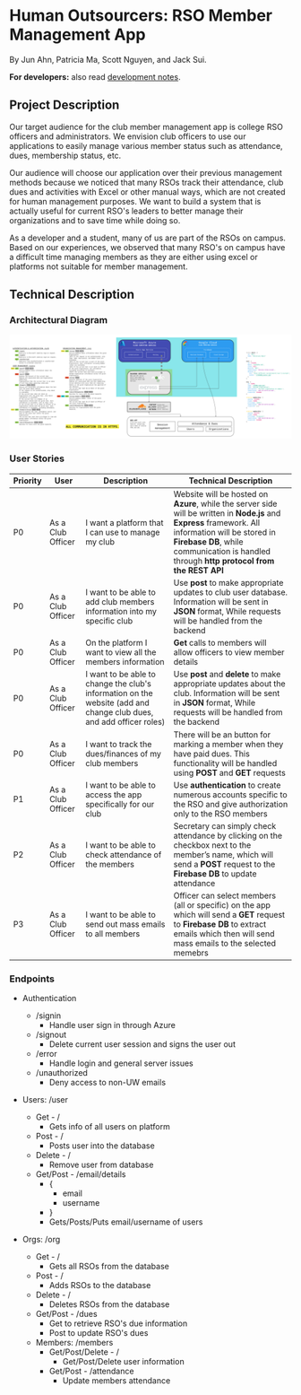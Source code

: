 # Human Outsourcers: RSO Member Management App

By Jun Ahn, Patricia Ma, Scott Nguyen, and Jack Sui.

**For developers:** also read [development notes](DEVELOP.md).

## Project Description

Our target audience for the club member management app is college RSO officers
and administrators. We envision club officers to use our applications to easily 
manage various member status such as attendance, dues, membership status, etc.

Our audience will choose our application over their previous management methods
because we noticed that many RSOs track their attendance, club dues and
activities with Excel or other manual ways, which are not created for human
management purposes. We want to build a system that is actually useful for
current RSO's leaders to better manage their organizations and to save time
while doing so.

As a developer and a student, many of us are part of the RSOs on campus.
Based on our experiences, we observed that many RSO's on campus have a difficult
time managing members as they are either using excel or platforms not suitable
for member management.

## Technical Description

### Architectural Diagram

![Architectural diagram of server, frontend, and communications](assets/architectural.jpg)

### User Stories

|Priority|User|Description|Technical Description|
|---|---|---|---|
|P0|As a Club Officer|I want a platform that I can use to manage my club |Website will be hosted on **Azure**, while the server side will be written in **Node.js** and **Express** framework. All information will be stored in **Firebase DB**, while communication is handled through **http protocol from the REST API**|
|P0|As a Club Officer|I want to be able to add club members information into my specific club |Use **post** to make appropriate updates to club user database. Information will be sent in **JSON** format, While requests will be handled from the backend|
|P0|As a Club Officer|On the platform I want to view all the members information| **Get** calls to members will allow officers to view member details|
|P0|As a Club Officer|I want to be able to change the club's information on the website (add and change club dues, and add officer roles)|Use **post** and **delete** to make appropriate updates about the club. Information will be sent in **JSON** format, While requests will be handled from the backend|
|P0|As a Club Officer|I want to track the dues/finances of my club members|There will be an button for marking a member when they have paid dues. This functionality will be handled using **POST** and **GET** requests|
|P1|As a Club Officer|I want to be able to access the app specifically for our club|Use **authentication** to create numerous accounts specific to the RSO and give authorization only to the RSO members|
|P2|As a Club Officer|I want to be able to check attendance of the members|Secretary can simply check attendance by clicking on the checkbox next to the member’s name, which will send a **POST** request to the **Firebase DB** to update attendance|
|P3|As a Club Officer|I want to be able to send out mass emails to all members|Officer can select members (all or specific) on the app which will send a **GET** request to **Firebase DB** to extract emails which then will send mass emails to the selected memebrs|

### Endpoints

- Authentication
  - /signin
    - Handle user sign in through Azure
  - /signout
    - Delete current user session and signs the user out
  - /error
    - Handle login and general server issues
  - /unauthorized
    - Deny access to non-UW emails

- Users: /user
  - Get - /
    - Gets info of all users on platform
  - Post - /
    - Posts user into the database
  - Delete - /
    - Remove user from database
  - Get/Post -  /email/details
    - {
      - email
      - username
    - }
    - Gets/Posts/Puts email/username of users

- Orgs: /org
  - Get - /
    - Gets all RSOs from the database
  - Post - /
    - Adds RSOs to the database
  - Delete - /
    - Deletes RSOs from the database
  - Get/Post - /dues
      - Get to retrieve RSO's due information
      - Post to update RSO's dues
  - Members: /members
    - Get/Post/Delete - /
      - Get/Post/Delete user information
    - Get/Post - /attendance
      - Update members attendance
